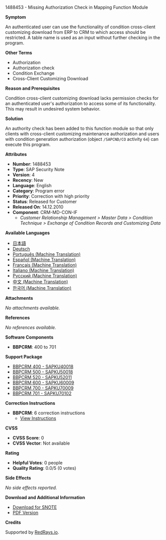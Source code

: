 1488453 - Missing Authorization Check in Mapping Function Module

**Symptom**

An authenticated user can use the functionality of condition cross-client customizing download from ERP to CRM to which access should be restricted. A table name is used as an input without further checking in the program.

**Other Terms**

- Authorization
- Authorization check
- Condition Exchange
- Cross-Client Customizing Download

**Reason and Prerequisites**

Condition cross-client customizing download lacks permission checks for an authenticated user's authorization to access some of its functionality. This may result in undesired system behavior.

**Solution**

An authority check has been added to this function module so that only clients with cross-client customizing maintenance authorization and users with condition generation authorization (object `/SAPCND/CO` activity `64`) can execute this program.

**Attributes**

- **Number**: 1488453
- **Type**: SAP Security Note
- **Version**: 4
- **Recency**: New
- **Language**: English
- **Category**: Program error
- **Priority**: Correction with high priority
- **Status**: Released for Customer
- **Released On**: 14.12.2010
- **Component**: CRM-MD-CON-IF
  - *Customer Relationship Management > Master Data > Condition Technique > Exchange of Condition Records and Customizing Data*

**Available Languages**

- [日本語](https://me.sap.com/notes/0001488453/J)
- [Deutsch](https://me.sap.com/notes/0001488453/D)
- [Português (Machine Translation)](https://me.sap.com/notes/0001488453/P)
- [Español (Machine Translation)](https://me.sap.com/notes/0001488453/S)
- [Français (Machine Translation)](https://me.sap.com/notes/0001488453/F)
- [Italiano (Machine Translation)](https://me.sap.com/notes/0001488453/I)
- [Русский (Machine Translation)](https://me.sap.com/notes/0001488453/R)
- [中文 (Machine Translation)](https://me.sap.com/notes/0001488453/1)
- [한국어 (Machine Translation)](https://me.sap.com/notes/0001488453/3)

**Attachments**

_No attachments available._

**References**

_No references available._

**Software Components**

- **BBPCRM**: 400 to 701

**Support Package**

- [BBPCRM 400 - SAPKU40018](https://me.sap.com/supportpackage/SAPKU40018)
- [BBPCRM 500 - SAPKU50018](https://me.sap.com/supportpackage/SAPKU50018)
- [BBPCRM 520 - SAPKU52011](https://me.sap.com/supportpackage/SAPKU52011)
- [BBPCRM 600 - SAPKU60009](https://me.sap.com/supportpackage/SAPKU60009)
- [BBPCRM 700 - SAPKU70009](https://me.sap.com/supportpackage/SAPKU70009)
- [BBPCRM 701 - SAPKU70102](https://me.sap.com/supportpackage/SAPKU70102)

**Correction Instructions**

- **BBPCRM**: 6 correction instructions
  - [View Instructions](https://me.sap.com/corrins/0001488453/63)

**CVSS**

- **CVSS Score**: 0
- **CVSS Vector**: Not available

**Rating**

- **Helpful Votes**: 0 people
- **Quality Rating**: 0.0/5 (0 votes)

**Side Effects**

_No side effects reported._

**Download and Additional Information**

- [Download for SNOTE](https://notesdownloads.sap.com/note/0040000008808582017)
- [PDF Version](https://userapps.support.sap.com/sap/support/sfm/notes/print/0001488453?language=en-US&token=9661F0109B3097CF5FD43C3DC1E6BF17)

**Credits**

Supported by [RedRays.io](https://redrays.io).